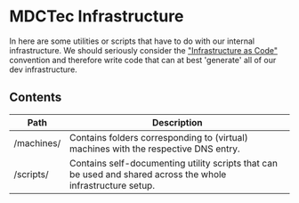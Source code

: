 # MDCTec Infrastructure

In here are some utilities or scripts that have to do with our internal infrastructure.
We should seriously consider the ["Infrastructure as Code"][1] convention and therefore write code that can at best 'generate' all of our dev infrastructure.

[1]: https://en.wikipedia.org/wiki/Infrastructure_as_code

## Contents
<!---
Symbole zum copy&pasten
│
├─
└─
--->

| Path | Description |
|--- |--- |
| /machines/ | Contains folders corresponding to (virtual) machines with the respective DNS entry.  
| /scripts/ | Contains self-documenting utility scripts that can be used and shared across the whole infrastructure setup.  
